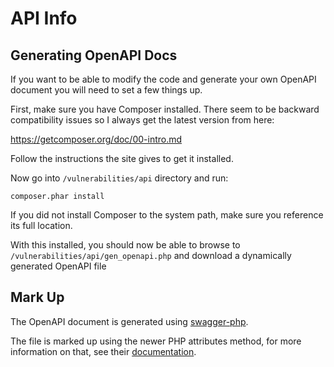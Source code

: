 # API Info

## Generating OpenAPI Docs

If you want to be able to modify the code and generate your own OpenAPI document you will need to set a few things up.

First, make sure you have Composer installed. There seem to be backward compatibility issues so I always get the latest version from here:

<https://getcomposer.org/doc/00-intro.md>

Follow the instructions the site gives to get it installed.

Now go into `/vulnerabilities/api` directory and run:

```
composer.phar install
```

If you did not install Composer to the system path, make sure you reference its full location.

With this installed, you should now be able to browse to `/vulnerabilities/api/gen_openapi.php` and download a dynamically generated OpenAPI file

## Mark Up

The OpenAPI document is generated using [swagger-php](https://github.com/zircote/swagger-php).

The file is marked up using the newer PHP attributes method, for more information on that, see their [documentation](https://zircote.github.io/swagger-php/guide/attributes.html).

